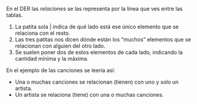 En el DER las _relaciones_ se las representa por la línea que ves entre las tablas. 

1. La patita sola | indica de qué lado está ese único elemento que se relaciona con el resto.
2. Las tres patitas nos dicen dónde están los “muchos” elementos que se relacionan con alguien del otro lado. 
3. Se suelen poner dos de estos elementos de cada lado, indicando la cantidad mínima y la máxima. 


En el ejemplo de las canciones se leería así: 

* Una o muchas canciones se relacionan (tienen) con uno y solo un artista. 
* Un artista se relaciona (tiene) con una o muchas canciones.  
